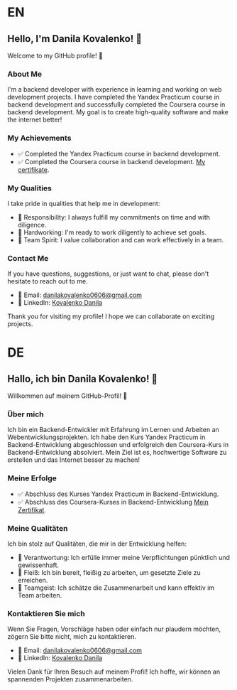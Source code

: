 # EN
## Hello, I'm Danila Kovalenko! 🙌

Welcome to my GitHub profile! 🚀

### About Me
I'm a backend developer with experience in learning and working on web development projects. I have completed the Yandex Practicum course in backend development and successfully completed the Coursera course in backend development. My goal is to create high-quality software and make the internet better!

### My Achievements
- ✅ Completed the Yandex Practicum course in backend development.
- ✅ Completed the Coursera course in backend development. [My certifikate](https://www.coursera.org/account/accomplishments/professional-cert/CQMV5WWGFETW).

### My Qualities
I take pride in qualities that help me in development:
- 💼 Responsibility: I always fulfill my commitments on time and with diligence.
- 💪 Hardworking: I'm ready to work diligently to achieve set goals.
- 🤝 Team Spirit: I value collaboration and can work effectively in a team.

### Contact Me
If you have questions, suggestions, or just want to chat, please don't hesitate to reach out to me.

- 📧 Email: danilakovalenko0606@gmail.com
- 💼 LinkedIn: [Kovalenko Danila](https://www.linkedin.com/in/kovalenko-danila-923948257/)

Thank you for visiting my profile! I hope we can collaborate on exciting projects. 

# DE
## Hallo, ich bin Danila Kovalenko! 🙌

Willkommen auf meinem GitHub-Profil! 🚀

### Über mich
Ich bin ein Backend-Entwickler mit Erfahrung im Lernen und Arbeiten an Webentwicklungsprojekten. Ich habe den Kurs Yandex Practicum in Backend-Entwicklung abgeschlossen und erfolgreich den Coursera-Kurs in Backend-Entwicklung absolviert. Mein Ziel ist es, hochwertige Software zu erstellen und das Internet besser zu machen!

### Meine Erfolge
- ✅ Abschluss des Kurses Yandex Practicum in Backend-Entwicklung.
- ✅ Abschluss des Coursera-Kurses in Backend-Entwicklung [Mein Zertifikat](https://www.coursera.org/account/accomplishments/professional-cert/CQMV5WWGFETW).

### Meine Qualitäten
Ich bin stolz auf Qualitäten, die mir in der Entwicklung helfen:
- 💼 Verantwortung: Ich erfülle immer meine Verpflichtungen pünktlich und gewissenhaft.
- 💪 Fleiß: Ich bin bereit, fleißig zu arbeiten, um gesetzte Ziele zu erreichen.
- 🤝 Teamgeist: Ich schätze die Zusammenarbeit und kann effektiv im Team arbeiten.

### Kontaktieren Sie mich
Wenn Sie Fragen, Vorschläge haben oder einfach nur plaudern möchten, zögern Sie bitte nicht, mich zu kontaktieren.

- 📧 Email: danilakovalenko0606@gmail.com
- 💼 LinkedIn: [Kovalenko Danila](https://www.linkedin.com/in/kovalenko-danila-923948257/)

Vielen Dank für Ihren Besuch auf meinem Profil! Ich hoffe, wir können an spannenden Projekten zusammenarbeiten. 
